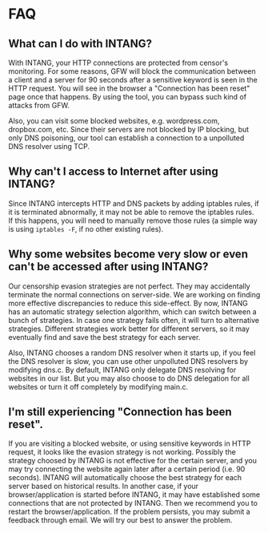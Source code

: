 
FAQ
==================
What can I do with INTANG?
------------------------------
With INTANG, your HTTP connections are protected from censor's monitoring. For some reasons, GFW will block the communication between a client and a server for 90 seconds after a sensitive keyword is seen in the HTTP request. You will see in the browser a "Connection has been reset" page once that happens. By using the tool, you can bypass such kind of attacks from GFW. 

Also, you can visit some blocked websites, e.g. wordpress.com, dropbox.com, etc. Since their servers are not blocked by IP blocking, but only DNS poisoning, our tool can establish a connection to a unpolluted DNS resolver using TCP. 

Why can't I access to Internet after using INTANG?
------------------------------
Since INTANG intercepts HTTP and DNS packets by adding iptables rules, if it is terminated abnormally, it may not be able to remove the iptables rules. If this happens, you will need to manually remove those rules (a simple way is using `iptables -F`, if no other existing rules).

Why some websites become very slow or even can't be accessed after using INTANG?
------------------------------
Our censorship evasion strategies are not perfect. They may accidentally terminate the normal connections on server-side. We are working on finding more effective discrepancies to reduce this side-effect. By now, INTANG has an automatic strategy selection algorithm, which can switch between a bunch of strategies. In case one strategy fails often, it will turn to alternative strategies. Different strategies work better for different servers, so it may eventually find and save the best strategy for each server.

Also, INTANG chooses a random DNS resolver when it starts up, if you feel the DNS resolver is slow, you can use other unpolluted DNS resolvers by modifying dns.c. By default, INTANG only delegate DNS resolving for websites in our list. But you may also choose to do DNS delegation for all websites or turn it off completely by modifying main.c. 

I'm still experiencing "Connection has been reset".
------------------------------
If you are visiting a blocked website, or using sensitive keywords in HTTP request, it looks like the evasion strategy is not working. Possibly the strategy choosed by INTANG is not effective for the certain server, and you may try connecting the website again later after a certain period (i.e. 90 seconds). INTANG will automatically choose the best strategy for each server based on historical results. In another case, if your browser/application is started before INTANG, it may have established some connections that are not protected by INTANG. Then we recommend you to restart the browser/application. If the problem persists, you may submit a feedback through email. We will try our best to answer the problem.

